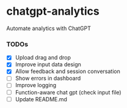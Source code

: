 # chatgpt-analytics
Automate analytics with ChatGPT

### TODOs
- [x] Upload drag and drop
- [x] Improve input data design
- [x] Allow feedback and session conversation
- [ ] Show errors in dashboard
- [ ] Improve logging
- [ ] Function-aware chat gpt (check input file)
- [ ] Update README.md